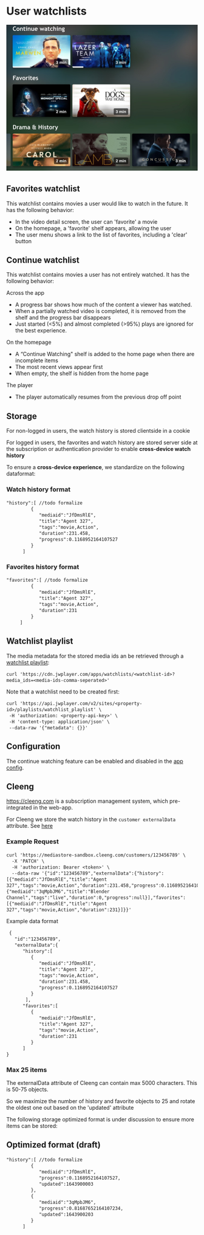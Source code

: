 # User watchlists

<img title="" src="./img/watchlist.jpg" alt="continue-watchting" width="542">

###### 

## Favorites watchlist

This watchlist contains movies a user would like to watch in the future. It has the following behavior:

- In the video detail screen, the user can 'favorite' a movie
- On the homepage, a 'favorite' shelf appears, allowing the user
- The user menu shows a link to the list of favorites, including a 'clear' button

## Continue watchlist

This watchlist contains movies a user has not entirely watched. It has the following behavior:

Across the app

- A progress bar shows how much of the content a viewer has watched.
- When a partially watched video is completed, it is removed from the shelf and the progress bar disappears
- Just started (<5%) and almost completed (>95%) plays are ignored for the best experience.

On the homepage

- A “Continue Watching" shelf is added to the home page when there are incomplete items
- The most recent views appear first
- When empty, the shelf is hidden from the home page

The player

- The player automatically resumes from the previous drop off point

## Storage

For non-logged in users, the watch history is stored clientside in a cookie

For logged in users, the favorites and watch history are stored server side at the subscription or authentication provider to enable **cross-device watch history**

To ensure a **cross-device experience**, we standardize on the following dataformat: 

### Watch history format

```
"history":[ //todo formalize
         {
            "mediaid":"JfDmsRlE",
            "title":"Agent 327",
            "tags":"movie,Action",
            "duration":231.458,
            "progress":0.1168952164107527
         }
      ]
```

### Favorites history format

```
"favorites":[ //todo formalize
         {
            "mediaid":"JfDmsRlE",
            "title":"Agent 327",
            "tags":"movie,Action",
            "duration":231
         }
     ]
```

## Watchlist playlist

The media metadata for the stored media ids an be retrieved through a [watchlist playlist](https://developer.jwplayer.com/jwplayer/docs/creating-and-using-a-watchlist-playlist):

```
curl 'https://cdn.jwplayer.com/apps/watchlists/<watchlist-id>?media_ids=<media-ids-comma-seperated>'
```

Note that a watchlist need to be created first:

```
curl 'https://api.jwplayer.com/v2/sites/<property-id>/playlists/watchlist_playlist' \
 -H 'authorization: <property-api-key>' \
 -H 'content-type: application/json' \
 --data-raw '{"metadata": {}}' 
```

## Configuration

The continue watching feature can be enabled and disabled in the [app config](/docs/configuration.md). 

## Cleeng

https://cleeng.com is a subscription management system, which pre-integrated in the web-app. 

For Cleeng we store the watch history in the `customer externalData` attribute. See [here](https://developers.cleeng.com/reference/fetch-customers-data)

### Example Request

```
curl 'https://mediastore-sandbox.cleeng.com/customers/123456789' \
  -X 'PATCH' \
  -H 'authorization: Bearer <token>' \
  --data-raw '{"id":"123456789","externalData":{"history":[{"mediaid":"JfDmsRlE","title":"Agent 327","tags":"movie,Action","duration":231.458,"progress":0.1168952164107527},{"mediaid":"3qMpbJM6","title":"Blender Channel","tags":"live","duration":0,"progress":null}],"favorites":[{"mediaid":"JfDmsRlE","title":"Agent 327","tags":"movie,Action","duration":231}]}}'
```

Example data format

```
 {
   "id":"123456789",
   "externalData":{
      "history":[
         {
            "mediaid":"JfDmsRlE",
            "title":"Agent 327",
            "tags":"movie,Action",
            "duration":231.458,
            "progress":0.1168952164107527
         }
       ],
      "favorites":[
         {
            "mediaid":"JfDmsRlE",
            "title":"Agent 327",
            "tags":"movie,Action",
            "duration":231
         }
      ]
}
```

### Max 25 items

The externalData attribute of Cleeng can contain max 5000 characters. This is 50-75 objects. 

So we maximize the number of history and favorite objects to 25 and rotate the oldest one out based on the 'updated' attribute

The following storage optimized format is under discussion to ensure more items can be stored:

## Optimized format (draft)

```
"history":[ //todo formalize
         {
            "mediaid":"JfDmsRlE",
            "progress":0.1168952164107527,
            "updated":1643900003
         },
         {
            "mediaid":"3qMpbJM6",
            "progress":0.81687652164107234,
            "updated":1643900203
         }
      ]
```
